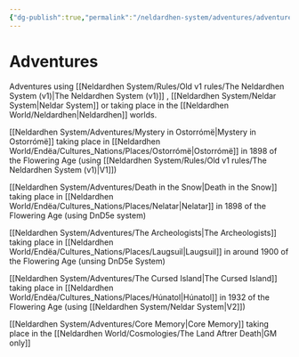```yaml
---
{"dg-publish":true,"permalink":"/neldardhen-system/adventures/adventures/"}
---
```



# Adventures
Adventures using [[Neldardhen System/Rules/Old v1 rules/The Neldardhen System (v1)\|The Neldardhen System (v1)]] , [[Neldardhen System/Neldar System\|Neldar System]] or taking place in the [[Neldardhen World/Neldardhen\|Neldardhen]] worlds.

[[Neldardhen System/Adventures/Mystery in Ostorrómë\|Mystery in Ostorrómë]] taking place in [[Neldardhen World/Endëa/Cultures_Nations/Places/Ostorrómë\|Ostorrómë]] in 1898 of the Flowering Age (using [[Neldardhen System/Rules/Old v1 rules/The Neldardhen System (v1)\|V1]])

[[Neldardhen System/Adventures/Death in the Snow\|Death in the Snow]] taking place in [[Neldardhen World/Endëa/Cultures_Nations/Places/Nelatar\|Nelatar]] in 1898 of the Flowering Age (using DnD5e system)

[[Neldardhen System/Adventures/The Archeologists\|The Archeologists]] taking place in [[Neldardhen World/Endëa/Cultures_Nations/Places/Laugsuil\|Laugsuil]] in around 1900 of the Flowering Age (unsing DnD5e System)

[[Neldardhen System/Adventures/The Cursed Island\|The Cursed Island]] taking place in [[Neldardhen World/Endëa/Cultures_Nations/Places/Húnatol\|Húnatol]] in 1932 of the Flowering Age (using [[Neldardhen System/Neldar System\|V2]])

[[Neldardhen System/Adventures/Core Memory\|Core Memory]] taking place in the [[Neldardhen World/Cosmologies/The Land Aftrer Death\|GM only]]
